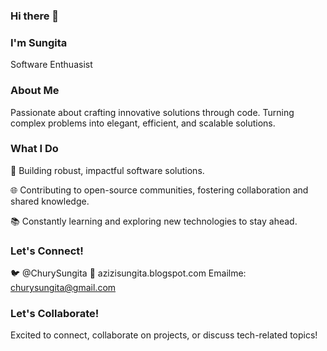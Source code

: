 ### Hi there 👋

### I'm  Sungita
Software  Enthuasist

### About Me
Passionate about crafting innovative solutions through code. Turning complex problems into elegant, efficient, and scalable solutions.

### What I Do

🚀 Building robust, impactful software solutions.

🌐 Contributing to open-source communities, fostering collaboration and shared knowledge.

📚 Constantly learning and exploring new technologies to stay ahead.


### Let's Connect!

🐦 @ChurySungita
📧 azizisungita.blogspot.com
Emailme: churysungita@gmail.com

### Let's Collaborate!
Excited to connect, collaborate on projects, or discuss tech-related topics!
